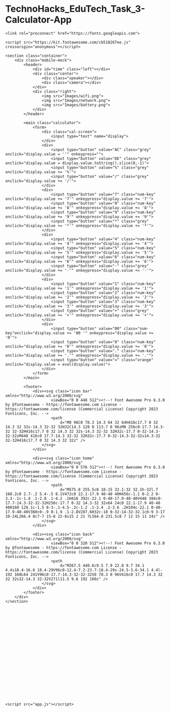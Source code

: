 # TechnoHacks_EduTech_Task_3-Calculator-App

<!DOCTYPE html>
<html lang="en">

<head>
    <meta charset="UTF-8">
    <meta http-equiv="X-UA-Compatible" content="IE=edge">
    <meta name="viewport" content="width=device-width, initial-scale=1.0">
    <title>Calculator</title>
    <link rel="stylesheet" href="style.css">

    <link rel="preconnect" href="https://fonts.googleapis.com">
<link rel="preconnect" href="https://fonts.gstatic.com" crossorigin>
<link href="https://fonts.googleapis.com/css2?family=Poppins&display=swap" rel="stylesheet">

    <script src="https://kit.fontawesome.com/cb518267ee.js" crossorigin="anonymous"></script>

</head>

<body>

    <section class="container">
        <div class="mobile-mock">
            <header>
                <div id="time" class="left"></div>
                <div class="center">
                    <div class="speaker"></div>
                    <div class="camera"></div>
                </div>
                <div class="right">
                    <img src="Images/wifi.png">
                    <img src="Images/network.png">
                    <img src="Images/battery.png">
                </div>
            </header>

            <main class="calculator">
                <form>
                    <div class="cal-screen">
                        <input type="text" name="display">
                    </div>
                    <div>
                        <input type="button" value="AC" class="grey" onclick="display.value = ''" onkeypress="">
                        <input type="button" value="DE" class="grey" onclick="display.value = display.value.toString().slice(0,-1)">
                        <input type="button" value="%" class="grey" onclick="display.value += '%'">
                        <input type="button" value="/" class="grey" onclick="display.value += '/'">
                    </div>
                    <div>
                        <input type="button" value="7" class="num-key" onclick="display.value += '7'" onkeypress="display.value += '7'">
                        <input type="button" value="8" class="num-key" onclick="display.value += '8'" onkeypress="display.value += '8'">
                        <input type="button" value="9" class="num-key" onclick="display.value += '9'" onkeypress="display.value += '9'">
                        <input type="button" value="*" class="grey" onclick="display.value += '*'" onkeypress="display.value += '*'">
                    </div>
                    <div>
                        <input type="button" value="4" class="num-key" onclick="display.value += '4'" onkeypress="display.value += '4'">
                        <input type="button" value="5" class="num-key" onclick="display.value += '5'" onkeypress="display.value += '5'">
                        <input type="button" value="6" class="num-key" onclick="display.value += '6'" onkeypress="display.value += '6'">
                        <input type="button" value="-" class="grey" onclick="display.value += '-'" onkeypress="display.value += '-'">
                    </div>
                    <div>
                        <input type="button" value="1" class="num-key" onclick="display.value += '1'" onkeypress="display.value += '1'">
                        <input type="button" value="2" class="num-key" onclick="display.value += '2'" onkeypress="display.value += '2'">
                        <input type="button" value="3" class="num-key" onclick="display.value += '3'" onkeypress="display.value += '3'">
                        <input type="button" value="+" class="grey" onclick="display.value += '+'" onkeypress="display.value += '+'">
                    </div>
                    <div>
                        <input type="button" value="00" class="num-key"onclick="display.value += '00 '" onkeypress="display.value += '0'">
                        <input type="button" value="0" class="num-key" onclick="display.value += '0'" onkeypress="display.value += '0'">
                        <input type="button" value="." class="num-key" onclick="display.value += '.'" onkeypress="display.value += '.'">
                        <input type="button" value="=" class="orange" onclick="display.value = eval(display.value)">
                    </div>
                </form>
            </main>

            <footer>
                <div><svg class="icon bar" xmlns="http://www.w3.org/2000/svg"
                        viewBox="0 0 448 512"><!--! Font Awesome Pro 6.3.0 by @fontawesome - https://fontawesome.com License - https://fontawesome.com/license (Commercial License) Copyright 2023 Fonticons, Inc. -->
                        <path
                            d="M0 96C0 78.3 14.3 64 32 64H416c17.7 0 32 14.3 32 32s-14.3 32-32 32H32C14.3 128 0 113.7 0 96zM0 256c0-17.7 14.3-32 32-32H416c17.7 0 32 14.3 32 32s-14.3 32-32 32H32c-17.7 0-32-14.3-32-32zM448 416c0 17.7-14.3 32-32 32H32c-17.7 0-32-14.3-32-32s14.3-32 32-32H416c17.7 0 32 14.3 32 32z" />
                    </svg>
                </div>

                <div><svg class="icon home" xmlns="http://www.w3.org/2000/svg"
                        viewBox="0 0 576 512"><!--! Font Awesome Pro 6.3.0 by @fontawesome - https://fontawesome.com License - https://fontawesome.com/license (Commercial License) Copyright 2023 Fonticons, Inc. -->
                        <path
                            d="M575.8 255.5c0 18-15 32.1-32 32.1h-32l.7 160.2c0 2.7-.2 5.4-.5 8.1V472c0 22.1-17.9 40-40 40H456c-1.1 0-2.2 0-3.3-.1c-1.4 .1-2.8 .1-4.2 .1H416 392c-22.1 0-40-17.9-40-40V448 384c0-17.7-14.3-32-32-32H256c-17.7 0-32 14.3-32 32v64 24c0 22.1-17.9 40-40 40H160 128.1c-1.5 0-3-.1-4.5-.2c-1.2 .1-2.4 .2-3.6 .2H104c-22.1 0-40-17.9-40-40V360c0-.9 0-1.9 .1-2.8V287.6H32c-18 0-32-14-32-32.1c0-9 3-17 10-24L266.4 8c7-7 15-8 22-8s15 2 21 7L564.8 231.5c8 7 12 15 11 24z" />
                    </svg>
                </div>

                <div><svg class="icon back" xmlns="http://www.w3.org/2000/svg"
                        viewBox="0 0 320 512"><!--! Font Awesome Pro 6.3.0 by @fontawesome - https://fontawesome.com License - https://fontawesome.com/license (Commercial License) Copyright 2023 Fonticons, Inc. -->
                        <path
                            d="M267.5 440.6c9.5 7.9 22.8 9.7 34.1 4.4s18.4-16.6 18.4-29V96c0-12.4-7.2-23.7-18.4-29s-24.5-3.6-34.1 4.4l-192 160L64 241V96c0-17.7-14.3-32-32-32S0 78.3 0 96V416c0 17.7 14.3 32 32 32s32-14.3 32-32V271l11.5 9.6 192 160z" />
                    </svg>
                </div>
            </footer>
        </div>
    </section>






















    <script src="app.js"></script>
</body>

</html>
